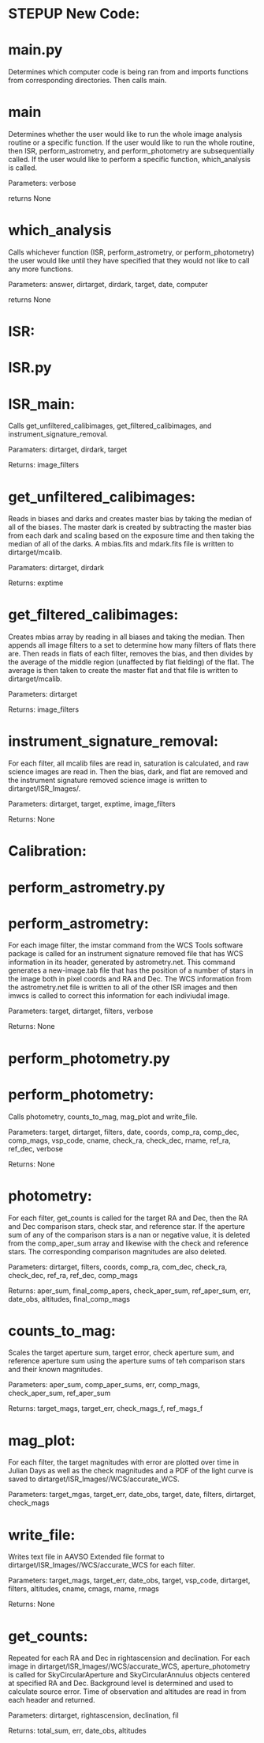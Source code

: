 # STEPUP New Code:

# main.py
Determines which computer code is being ran from and imports functions from corresponding directories. Then calls main.

#      main
Determines whether the user would like to run the whole image analysis routine or a specific function. If the user would like to run the whole routine, then ISR, perform_astrometry, and perform_photometry are subsequentially called. If the user would like to perform a specific function, which_analysis is called.

Parameters: verbose

returns None

#      which_analysis

Calls whichever function (ISR, perform_astrometry, or perform_photometry) the user would like until they have specified that they would not like to call any more functions.

Parameters: answer, dirtarget, dirdark, target, date, computer

returns None
    
# ISR:

#   ISR.py

#       ISR_main:
Calls get_unfiltered_calibimages, get_filtered_calibimages, and instrument_signature_removal.

Paramaters: dirtarget, dirdark, target

Returns: image_filters

#       get_unfiltered_calibimages:
Reads in biases and darks and creates master bias by taking the median of all of the biases. The master dark is created by subtracting the master bias from each dark and scaling based on the exposure time and then taking the median of all of the darks. A mbias.fits and mdark.fits file is written to dirtarget/mcalib.

Paramaters: dirtarget, dirdark

Returns: exptime

#       get_filtered_calibimages:
Creates mbias array by reading in all biases and taking the median. Then appends all image filters to a set to determine how many filters of flats there are. Then reads in flats of each filter, removes the bias, and then divides by the average of the middle region (unaffected by flat fielding) of the flat. The average is then taken to create the master flat and that file is written to dirtarget/mcalib.

Parameters: dirtarget

Returns: image_filters

#       instrument_signature_removal:
For each filter, all mcalib files are read in, saturation is calculated, and raw science images are read in. Then the bias, dark, and flat are removed and the instrument signature removed science image is written to dirtarget/ISR_Images/<filter-name>.

Parameters: dirtarget, target, exptime, image_filters

Returns: None

# Calibration:

#   perform_astrometry.py

#       perform_astrometry:

For each image filter, the imstar command from the WCS Tools software package is called for an instrument signature removed file that has WCS information in its header, generated by astrometry.net. This command generates a new-image.tab file that has the position of a number of stars in the image both in pixel coords and RA and Dec. The WCS information from the astrometry.net file is written to all of the other ISR images and then imwcs is called to correct this information for each indiviudal image.

Parameters: target, dirtarget, filters, verbose

Returns: None

#   perform_photometry.py

#       perform_photometry:
Calls photometry, counts_to_mag, mag_plot and write_file.

Parameters: target, dirtarget, filters, date, coords, comp_ra, comp_dec, comp_mags, vsp_code, cname, check_ra, check_dec, rname, ref_ra, ref_dec, verbose

Returns: None

#       photometry:
For each filter, get_counts is called for the target RA and Dec, then the RA and Dec comparison stars, check star, and reference star. If the aperture sum of any of the comparison stars is a nan or negative value, it is deleted from the comp_aper_sum array and likewise with the check and reference stars. The corresponding comparison magnitudes are also deleted.

Parameters: dirtarget, filters, coords, comp_ra, com_dec, check_ra, check_dec, ref_ra, ref_dec, comp_mags

Returns: aper_sum, final_comp_apers, check_aper_sum, ref_aper_sum, err, date_obs, altitudes, final_comp_mags

#       counts_to_mag:
Scales the target aperture sum, target error, check aperture sum, and reference aperture sum using the aperture sums of teh comparison stars and their known magnitudes. 

Parameters: aper_sum, comp_aper_sums, err, comp_mags, check_aper_sum, ref_aper_sum

Returns: target_mags, target_err, check_mags_f, ref_mags_f

#       mag_plot:
For each filter, the target magnitudes with error are plotted over time in Julian Days as well as the check magnitudes and a PDF of the light curve is saved to dirtarget/ISR_Images/<filter-name>/WCS/accurate_WCS.

Parameters: target_mgas, target_err, date_obs, target, date, filters, dirtarget, check_mags

#       write_file:
Writes text file in AAVSO Extended file format to dirtarget/ISR_Images/<filter-name>/WCS/accurate_WCS for each filter.

Parameters: target_mags, target_err, date_obs, target, vsp_code, dirtarget, filters, altitudes, cname, cmags, rname, rmags

Returns: None

#       get_counts:
Repeated for each RA and Dec in rightascension and declination. For each image in dirtarget/ISR_Images/<filter-name>/WCS/accurate_WCS, aperture_photometry is called for SkyCircularAperture and SkyCircularAnnulus objects centered at specified RA and Dec. Background level is determined and used to calculate source error. Time of observation and altitudes are read in from each header and returned.

Parameters: dirtarget, rightascension, declination, fil

Returns: total_sum, err, date_obs, altitudes
